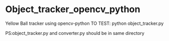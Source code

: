# Object_tracker_opencv_python
Yellow Ball tracker using opencv-python
TO TEST:
python object_tracker.py

PS:object_tracker.py and converter.py should be in same directory
